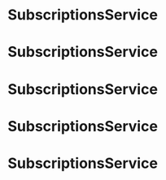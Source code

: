 # SubscriptionsService
# SubscriptionsService
# SubscriptionsService
# SubscriptionsService
# SubscriptionsService
